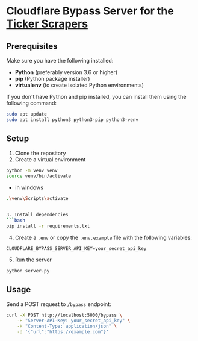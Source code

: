 # Cloudflare Bypass Server for the [Ticker Scrapers](https://github.com/dhextras/ticker_scraper)

## Prerequisites

Make sure you have the following installed:

- **Python** (preferably version 3.6 or higher)
- **pip** (Python package installer)
- **virtualenv** (to create isolated Python environments)

If you don't have Python and pip installed, you can install them using the following command:

```bash
sudo apt update
sudo apt install python3 python3-pip python3-venv
```

## Setup

1. Clone the repository
2. Create a virtual environment
```bash
python -m venv venv
source venv/bin/activate
```
- in windows
```bash
.\venv\Scripts\activate


3. Install dependencies
```bash
pip install -r requirements.txt
```

4. Create a `.env` or copy the `.env.example` file with the following variables:
```
CLOUDFLARE_BYPASS_SERVER_API_KEY=your_secret_api_key
```

5. Run the server
```bash
python server.py
```

## Usage

Send a POST request to `/bypass` endpoint:
```bash
curl -X POST http://localhost:5000/bypass \
    -H "Server-API-Key: your_secret_api_key" \
    -H "Content-Type: application/json" \
    -d '{"url":"https://example.com"}'
```
